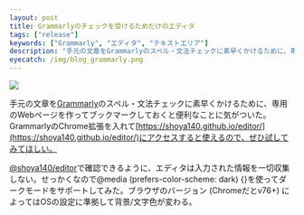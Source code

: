 ```yaml
---
layout: post
title: Grammarlyのチェックを受けるためだけのエディタ
tags: ["release"]
keywords: ["Grammarly", "エディタ", "テキストエリア"]
description: "手元の文章をGrammarlyのスペル・文法チェックに素早くかけるために、専用のWebページを作ってブックマークしておくと便利なことに気がついた。"
eyecatch: /img/blog_grammarly.png
---
```


![ ](/img/blog_grammarly.png)

手元の文章を[Grammarly](https://grammarly.com)のスペル・文法チェックに素早くかけるために、専用のWebページを作ってブックマークしておくと便利なことに気がついた。GrammarlyのChrome拡張を入れて[https://shoya140.github.io/editor/](https://shoya140.github.io/editor/)にアクセスすると使えるので、ぜひ試してみてほしい。

[@shoya140/editor](https://github.com/shoya140/editor)で確認できるように、エディタは入力された情報を一切収集しない。せっかくなので@media (prefers-color-scheme: dark) {}を使ってダークモードをサポートしてみた。ブラウザのバージョン (Chromeだとv76+) によってはOSの設定に準拠して背景/文字色が変わる。